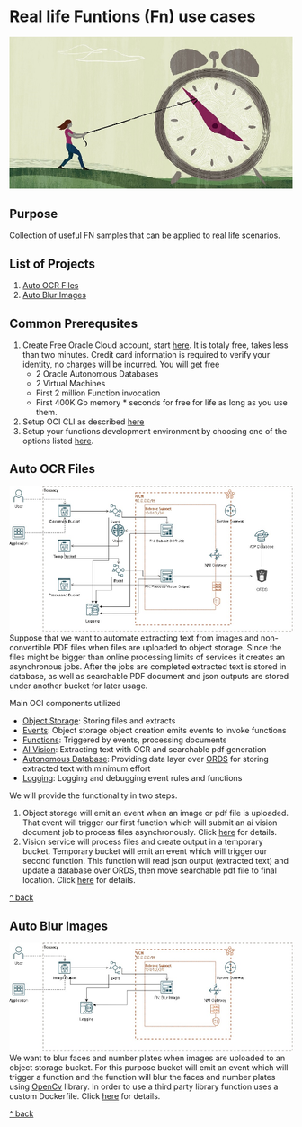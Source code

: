 # Real life Funtions (Fn) use cases
![Save Time](./resources/save-time-1.jpg)

## Purpose
Collection of useful FN samples that can be applied to real life scenarios.

## List of Projects 
1. [Auto OCR Files](#auto-ocr-files)
2. [Auto Blur Images](#auto-blur-images)

## Common Prerequsites
1. Create Free Oracle Cloud account, start [here](https://www.oracle.com/cloud/free/ "Oracle Free Tier"). It is totaly free, takes less than two minutes. Credit card information is required to verify your identity, no charges will be incurred. You will get free
   * 2 Oracle Autonomous Databases
   * 2 Virtual Machines 
   * First 2 million Function invocation
   * First 400K Gb memory * seconds 
for free for life as long as you use them.
2. Setup OCI CLI as described [here](https://github.com/oracle/oci-cli)
3. Setup your functions development environment by choosing one of the options listed [here](https://docs.oracle.com/en-us/iaas/Content/Functions/Tasks/functionsquickstartguidestop.htm). 

## Auto OCR Files
![OCR Your Files](./resources/FN-OCR.jpg)
Suppose that we want to automate extracting text from images and non-convertible PDF files when files are uploaded to object storage. Since the files might be bigger than online processing limits of services it creates an asynchronous jobs. After the jobs are completed extracted text is stored in database, as well as searchable PDF document and json outputs are stored under another bucket for later usage. 

Main OCI components utilized
- [Object Storage](https://docs.oracle.com/en-us/iaas/Content/Object/home.htm): Storing files and extracts
- [Events](https://docs.oracle.com/en-us/iaas/Content/Events/home.htm): Object storage object creation emits events to invoke functions
- [Functions](https://docs.oracle.com/en-us/iaas/Content/Functions/home.htm): Triggered by events, processing documents
- [AI Vision](https://docs.oracle.com/en-us/iaas/vision/vision/using/home.htm): Extracting text with OCR and searchable pdf generation
- [Autonomous Database](https://docs.oracle.com/en-us/iaas/autonomous-database-shared/index.html): Providing data layer over [ORDS](https://www.oracle.com/database/technologies/appdev/rest.html) for storing extracted text with minimum effort
- [Logging](https://docs.oracle.com/en-us/iaas/Content/Logging/home.htm): Logging and debugging event rules and functions

We will provide the functionality in two steps.
1. Object storage will emit an event when an image or pdf file is uploaded. That event will trigger our first function which will submit an ai vision document job to process files asynchronously. Click [here](./oss-obj-cre-doc-job-py/README.md) for details.
2. Vision service will process files and create output in a temporary bucket. Temporary bucket will emit an event which will trigger our second function. This function will read json output (extracted text) and update a database over ORDS, then move searchable pdf file to final location. Click [here](./oss-obj-pro-doc-job-res-py/README.md) for details.

[^ back](#purpose)

## Auto Blur Images
![Blur Images](./resources/FN-Image-Blur.jpg)
We want to blur faces and number plates when images are uploaded to an object storage bucket. For this purpose bucket will emit an event which will trigger a function and the function will blur the faces and number plates using [OpenCv](https://opencv.org/) library. In order to use a third party library function uses a custom Dockerfile. Click [here](./oss-obj-cre-img-blur-py/Readme.md) for details.

[^ back](#purpose)